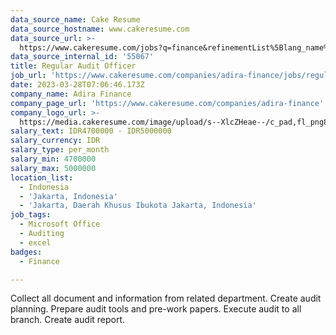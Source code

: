 ```yaml
---
data_source_name: Cake Resume
data_source_hostname: www.cakeresume.com
data_source_url: >-
  https://www.cakeresume.com/jobs?q=finance&refinementList%5Blang_name%5D%5B0%5D=English&refinementList%5Bsalary_type%5D=per_year&range%5Bsalary_range%5D%5Bmin%5D=1000000&page=3
data_source_internal_id: '55067'
title: Regular Audit Officer
job_url: 'https://www.cakeresume.com/companies/adira-finance/jobs/regular-audit-officer'
date: 2023-03-28T07:06:46.173Z
company_name: Adira Finance
company_page_url: 'https://www.cakeresume.com/companies/adira-finance'
company_logo_url: >-
  https://media.cakeresume.com/image/upload/s--XlcZHeae--/c_pad,fl_png8,h_200,w_200/v1677048881/ortnhbywrzzoqdtog1qi.png
salary_text: IDR4700000 - IDR5000000
salary_currency: IDR
salary_type: per_month
salary_min: 4700000
salary_max: 5000000
location_list:
  - Indonesia
  - 'Jakarta, Indonesia'
  - 'Jakarta, Daerah Khusus Ibukota Jakarta, Indonesia'
job_tags:
  - Microsoft Office
  - Auditing
  - excel
badges:
  - Finance

---
```


Collect all document and information from related department. Create audit planning. Prepare audit tools and pre-work papers. Execute audit to all branch. Create audit report.